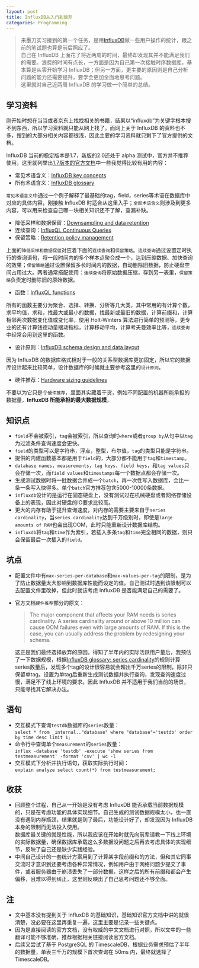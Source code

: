 ```yaml
---
layout: post
title: InfluxDB从入门到放弃
categories: Programming
---
```


> 来墨刀实习接到的第一个任务，是用[InfluxDB](https://www.influxdata.com/products/influxdb-overview/)做一些用户操作的统计，跟之前的笔试题也算是前后照应了。  
> 自己在 InfluxDB 上面花了将近两周的时间，最终却发现其并不能满足我们的需要。浪费的时间有点长，一方面是因为自己第一次接触时序数据库，基本算是从零开始学习 InfluxDB；但另一方面，更主要的原因则是自己分析问题的能力还需要提升，要学会更加全面地思考问题。  
> 这里就对自己近两周 InfluxDB 的学习做一个简单的总结。  

<!-- more -->

## 学习资料
刚开始时想在当当或者京东上找找相关的书籍，结果以“influxdb”为关键字根本搜不到东西，所以学习资料就只能从网上找了。而网上关于 InfluxDB 的资料也不多，搜到的大部分相关内容都很浅，因此主要的学习资料就只剩下了官方提供的文档。  

InfluxDB 当前的稳定版本是1.7，新版的2.0还处于 alpha 测试中，官方并不推荐使用，这里就列举出[1.7版本的官方文档](https://docs.influxdata.com/influxdb/v1.7/)中一些我觉得比较有用的内容：  

* 常见术语含义：[InfluxDB key concepts](https://docs.influxdata.com/influxdb/v1.7/concepts/key_concepts/)  
* 所有术语含义：[InfluxDB glossary](https://docs.influxdata.com/influxdb/v1.7/concepts/glossary/)  

`常见术语含义`中通过一个例子解释了最基础的tag，field，series等术语在数据库中对应的具体内容，刚接触 InfluxDB 时适合从这里入手；`全部术语含义`则涉及到更多内容，可以用来检查自己哪一块相关知识还不了解，查漏补缺。

* 降低采样和数据保留：[Downsampling and data retention](https://docs.influxdata.com/influxdb/v1.7/guides/downsampling_and_retention/)  
* 连续查询：[InfluxQL Continuous Queries](https://docs.influxdata.com/influxdb/v1.7/query_language/continuous_queries/)  
* 保留策略：[Retention policy management](https://docs.influxdata.com/influxdb/v1.7/query_language/database_management/#retention-policy-management)  

上面的`降低采样和数据保留`对应着下面的`连续查询`和`保留策略`。`连续查询`通过设置定时执行的查询语句，将一段时间内的多个样本点聚合成一个，达到压缩数据、加快查询的效果；`保留策略`通过设置保留多长时间内的数据，自动删除旧数据，防止硬盘空间占用过大。两者通常搭配使用：`连续查询`将原始数据压缩，存到另一表里，`保留策略`负责定时删除旧的原始数据。

* 函数：[InfluxQL functions](https://docs.influxdata.com/influxdb/v1.7/query_language/functions/)  

所有的函数主要分为聚合、选择、转换、分析等几大类，其中常用的有计算个数，求平均值，求和，找最大或最小的数据，找最新或最旧的数据，计算前缀和，计算相邻两次数据变化值或变化率，使用 Holt-Winters 算法进行简单的预测等，更专业的还有计算钱德动量摆动指标，计算移动平均，计算考夫曼效率比等，`连续查询`中经常会用到这里的函数。

* 设计原则：[InfluxDB schema design and data layout](https://docs.influxdata.com/influxdb/v1.7/concepts/schema_and_data_layout/)  

因为 InfluxDB 的数据库格式相对于一般的关系型数据库更加固定，所以它的数据库设计起来比较简单，设计数据库的时候就主要参考这里的`设计原则`。  

* 硬件推荐：[Hardware sizing guidelines](https://docs.influxdata.com/influxdb/v1.7/guides/hardware_sizing/)  

不要以为它只是个`硬件推荐`，里面其实藏着干货，例如不同配置的机器所能承担的数据量，**InfluxDB 所能承担的最大数据规模**。

## 知识点
* `field`不会被索引，`tag`会被索引，所以查询时`where`或者`group by`从句中以`tag`为过滤条件查询速度会更快。
* `field`的类型可以是字符串，浮点，整型，布尔值，`tag`的类型只能是字符串。
* 提供的内建函数基本都是用于`field`的，大部分都不能用于`tag`和`timestamp`。
* `database names`，`measurements`，`tag keys`，`field keys`，和`tag values`只会存储一次，而`field values`和`timestamps`每一个数据点都会存储一次。
* 生成测试数据时将一批数据合并成一个`batch`，再一次性写入数据库，会比一条一条写入快得多。单个`batch`官方推荐包含5000-10000条数据。
* `influxdb`设计的是运行在固态硬盘上，没有测试过在机械硬盘或者网络存储设备上的表现，因此对硬盘的IO要求比较高。
* 更大的内存有助于提升查询速度，对内存的需要主要来自于`series cardinality`，当`series cardinality`达到千万级别时，即使是`large amounts of RAM`也会出现OOM，此时只能重新设计数据库结构。
* `influxdb`将`tag`和`time`作为索引，若插入多条`tag`和`time`完全相同的数据，则只会保留最后一次插入的`field`。

## 坑点
* 配置文件中有`max-series-per-database`和`max-values-per-tag`的限制，是为了防止数据量太大影响到数据库性能而设定的值。自己测试时遇到该限制可以去配置文件里改掉，但此时就该考虑 InfluxDB 是否能满足自己的需要了。  
* 官方文档`硬件推荐`部分的原文：  
  > The major component that affects your RAM needs is series cardinality. A series cardinality around or above 10 million can cause OOM failures even with large amounts of RAM. If this is the case, you can usually address the problem by redesigning your schema.  

  这正是我们最终选择放弃的原因。得知了半年内的实际活跃用户量后，我预估了一下数据规模，根据[InfluxDB glossary: series cardinality](https://docs.influxdata.com/influxdb/v1.7/concepts/glossary/#series-cardinality)的规则计算series数量后，发现多个tag的设计很容易就会超出千万series的限制，除非只保留单tag。设置为单tag后重新生成测试数据并执行查询，发现查询速度过慢，满足不了线上环境的要求。因此 InfluxDB 并不适用于我们当前的场景，只能寻找其它解决办法。  

## 语句
* 交互模式下查询`testdb`数据库的`series`数量：  
  `select * from _internal.."database" where "database"='testdb' order by time desc limit 1;`
* 命令行中查询单个`measurement`的`series`数量：  
  `influx -database 'testdb' -execute 'show series from testmeasurement' -format 'csv' | wc -l`
* 交互模式下分析并执行语句，获取实际执行时间：  
  `explain analyze select count(*) from testmeasurement;`

## 收获
* 回顾整个过程，自己从一开始是没有考虑 InfluxDB 能否承载当前数据规模的，只是在考虑功能的具体实现细节。自己生成的测试数据规模太小，也一直没有遇到内存瓶颈，结果就是到了最后，功能设计好了，却发现因为 InfluxDB 本身的限制而无法投入使用。  
  数据库最关键的就是性能，所以我应该在开始时就先向前辈请教一下线上环境的实际数据量，确保数据库承载这么多数据没问题之后再去考虑具体的实现细节，反映了自己还是缺少实践经验。
* 中间自己设计的一套统计方案用到了计算某字段前缀和的方法，但和其它同事交流时才意识到还要考虑各种异常情况，例如用户由于网络问题少提交了事件，或者服务器由于崩溃丢失了一部分数据，这样之后的所有前缀和都会产生偏移，且难以得到纠正，这里则反映出了自己思考问题还不够全面。  

## 注
* 文中基本没有提到关于 InfluxDB 的基础知识，基础知识官方文档中讲的就很清楚，没必要在这里再重复一遍，这里主要是记录一些关键点。  
* 因为是直接阅读的官方文档，没有权威的中文文档进行对照，所以文中的一些翻译可能不够准确，推荐根据相关链接阅读官方文档。  
* 后续又尝试了基于 PostgreSQL 的 TimescaleDB，根据业务需求预估了半年的数据量，单表三千万的规模下首次查询在 50ms 内，最终就选择了 TimescaleDB。  
